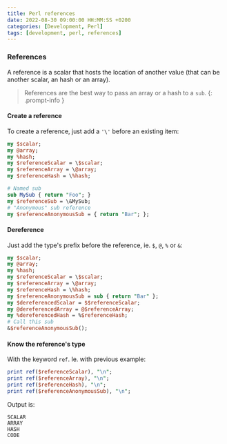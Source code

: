 ```yaml
---
title: Perl references
date: 2022-08-30 09:00:00 HH:MM:SS +0200
categories: [Development, Perl]
tags: [development, perl, references]
---
```


### References

A reference is a scalar that hosts the location of another value (that can be another scalar, an hash or an array).

> References are the best way to pass an array or a hash to a `sub`.
{: .prompt-info }

#### Create a reference

To create a reference, just add a `'\'` before an existing item:

```perl
my $scalar;
my @array;
my %hash;
my $referenceScalar = \$scalar;
my $referenceArray = \@array;
my $referenceHash = \%hash;

# Named sub
sub MySub { return "Foo"; }
my $referenceSub = \&MySub;
# "Anonymous" sub reference
my $referenceAnonymousSub = { return "Bar"; };
```

#### Dereference

Just add the type's prefix before the reference, ie. `$`, `@`, `%` or `&`:

```perl
my $scalar;
my @array;
my %hash;
my $referenceScalar = \$scalar;
my $referenceArray = \@array;
my $referenceHash = \%hash;
my $referenceAnonymousSub = sub { return "Bar" };
my $dereferencedScalar = $$referenceScalar;
my @dereferencedArray = @$referenceArray;
my %dereferencedHash = %$referenceHash;
# Call this sub
&$referenceAnonymousSub();
```

#### Know the reference's type

With the keyword `ref`. Ie. with previous example:

```perl
print ref($referenceScalar), "\n";
print ref($referenceArray), "\n";
print ref($referenceHash), "\n";
print ref($referenceAnonymousSub), "\n";
```

Output is:

```text
SCALAR
ARRAY
HASH
CODE
```
